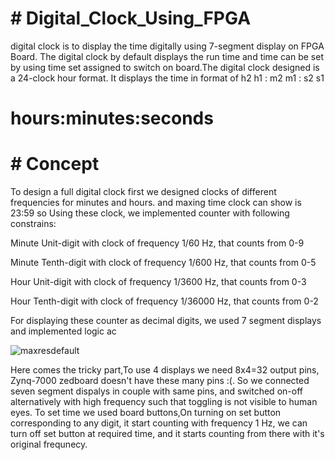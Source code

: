 # # Digital_Clock_Using_FPGA
digital clock is to display the time digitally using 7-segment display on FPGA Board. The digital clock by default displays the run time and time can be set by using time set assigned to switch on board.The digital clock designed is a 24-clock hour format. It displays the time in format of h2 h1 : m2 m1 : s2 s1 
# hours:minutes:seconds

# # Concept
To design a full digital clock first we designed clocks of different frequencies for minutes and hours. and maxing time clock can show is 23:59 so Using these clock, we implemented counter with following constrains:

Minute Unit-digit with clock of frequency 1/60 Hz, that counts from 0-9

Minute Tenth-digit with clock of frequency 1/600 Hz, that counts from 0-5

Hour Unit-digit with clock of frequency 1/3600 Hz, that counts from 0-3

Hour Tenth-digit with clock of frequency 1/36000 Hz, that counts from 0-2

For displaying these counter as decimal digits, we used 7 segment displays and implemented logic ac


![maxresdefault](https://github.com/Uday-wi-100/Digital_Clock_Using_FPGA/assets/127099256/c37a88ac-e791-4abe-8b3b-7fdc3976f1ec)

Here comes the tricky part,To use 4 displays we need 8x4=32 output pins, Zynq-7000 zedboard doesn't have these many pins :(. So we connected seven segment dispalys in couple with same pins, and switched on-off alternatively with high frequency such that toggling is not visible to human eyes. To set time we used board buttons,On turning on set button corresponding to any digit, it start counting with frequency 1 Hz, we can turn off set button at required time, and it starts counting from there with it's original frequnecy.
